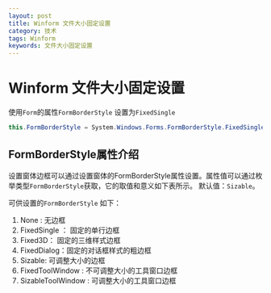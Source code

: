 ```yaml
---
layout: post
title: Winform 文件大小固定设置
category: 技术
tags: Winform
keywords: 文件大小固定设置
---
```


#  Winform 文件大小固定设置

使用`Form`的属性`FormBorderStyle` 设置为`FixedSingle`

```csharp
this.FormBorderStyle = System.Windows.Forms.FormBorderStyle.FixedSingle;
```


## FormBorderStyle属性介绍

设置窗体边框可以通过设置窗体的FormBorderStyle属性设置。属性值可以通过枚举类型`FormBorderStyle`获取，它的取值和意义如下表所示。
默认值：`Sizable`。

可供设置的`FormBorderStyle` 如下：

1. None : 无边框
2. FixedSingle ： 固定的单行边框
3. Fixed3D： 固定的三维样式边框
4. FixedDialog：固定的对话框样式的粗边框
5. Sizable: 可调整大小的边框
6. FixedToolWindow : 不可调整大小的工具窗口边框
7. SizableToolWindow : 可调整大小的工具窗口边框